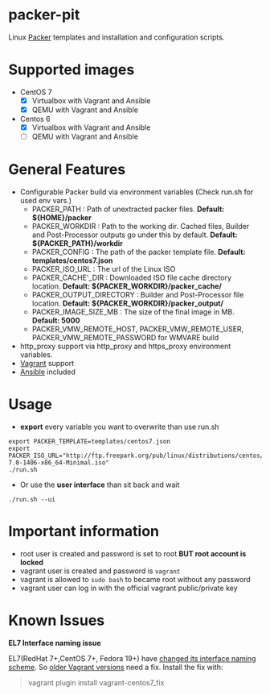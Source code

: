 packer-pit
==========

Linux [Packer](http://www.packer.io) templates and installation and configuration scripts.

# Supported images
- CentOS 7 
  - [x] Virtualbox with Vagrant and Ansible
  - [x] QEMU with Vagrant and Ansible
- Centos 6
  - [x] Virtualbox with Vagrant and Ansible
  - [ ] QEMU with Vagrant and Ansible

# General Features
* Configurable Packer build via environment variables (Check run.sh for used env vars.)
  * PACKER\_PATH : Path of unextracted packer files. **Default: ${HOME}/packer**
  * PACKER\_WORKDIR : Path to the working dir. Cached files, Builder and Post-Processor outputs go under this by default. **Default: ${PACKER_PATH}/workdir**
  * PACKER\_CONFIG : The path of the packer template file. **Default: templates/centos7.json**
  * PACKER\_ISO_URL : The url of the Linux ISO
  * PACKER\_CACHE'_DIR : Downloaded ISO file cache directory location. **Default: ${PACKER_WORKDIR}/packer_cache/**
  * PACKER\_OUTPUT\_DIRECTORY : Builder and Post-Processor file location. **Default: ${PACKER_WORKDIR}/packer_output/**
  * PACKER\_IMAGE\_SIZE\_MB : The size of the final image in MB. **Default: 5000**
  * PACKER_VMW_REMOTE_HOST, PACKER_VMW_REMOTE_USER, PACKER_VMW_REMOTE_PASSWORD for WMVARE build
* http_proxy support via http_proxy and https_proxy environment variables.
* [Vagrant](http://www.vagrantup.com) support
* [Ansible](http://www.ansible.com) included

# Usage

* **export** every variable you want to overwrite than use run.sh

```
export PACKER_TEMPLATE=templates/centos7.json
export PACKER_ISO_URL="http://ftp.freepark.org/pub/linux/distributions/centos/7/isos/x86_64/CentOS-7.0-1406-x86_64-Minimal.iso"
./run.sh
```

* Or use the **user interface** than sit back and wait

```
./run.sh --ui
```
# Important information

* root user is created and password is set to root **BUT root account is locked**
* vagrant user is created and password is ```vagrant```
* vagrant is allowed to ```sudo bash``` to became root without any password
* vagrant user can log in with the official vagrant public/private key

# Known Issues

**EL7 Interface naming issue**

EL7(RedHat 7+,CentOS 7+, Fedora 19+) have [changed its interface naming scheme](http://www.freedesktop.org/wiki/Software/systemd/PredictableNetworkInterfaceNames/). So [older Vagrant versions](https://github.com/mitchellh/vagrant/pull/4195) need a fix.
Install the fix with:
> vagrant plugin install vagrant-centos7_fix
